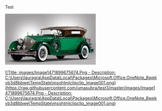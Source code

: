 
Test

[![Title: images/Image1471899484681.Jpeg](https://raw.githubusercontent.com/umasubra/test3/master/images/Image1471899484681.Jpeg)](https://raw.githubusercontent.com/umasubra/test3/master/images/Image1471899484681.Jpeg)

[![Title: images/Image1471899675674.Png - Description: C:\Users\lauragra\AppData\Local\Packages\Microsoft.Office.OneNote_8wekyb3d8bbwe\TempState\msohtmlclipclip_image001.png](https://raw.githubusercontent.com/umasubra/test3/master/images/Image1471899675674.Png - Description: C:\Users\lauragra\AppData\Local\Packages\Microsoft.Office.OneNote_8wekyb3d8bbwe\TempState\msohtmlclipclip_image001.png)](https://raw.githubusercontent.com/umasubra/test3/master/images/Image1471899675674.Png)

